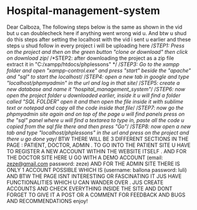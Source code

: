# Hospital-management-system
Dear Calboza,
The following steps below is the same as shown in the vid but u can doublecheck here if anything went wrong wid u. 
And btw u shud do this steps after setting the localhost with the vid i sent u earlier and these steps u shud follow in every project i will be uploading here 
/*STEP1: Press on the project and then on the green button "clone or download" then click on download zip*/ 
/*STEP2: after downloading the project as a zip file extract it in "C:/xampp/htdocs/phplessons" */ 
/*STEP3: Go to the xampp folder and open "xampp-control.exe" and press "start" beside the "apache" and "sql" to start the localhost*/ 
/*STEP4: open a new tab in google and type "localhost/phpmyadmin" in the url and log in that site*/
/*STEP5: create a new database and name it "hospital_management_system"*/
/*STEP6: now open the project folder u downloaded earlier, inside it u will find a folder called "SQL FOLDER" open it and then open the file inside it with sublime text or notepad and copy all the code inside that file*/ 
/*STEP7: now go the phpmyadmin site again and on top of the page u will find panels press on the "sql" panel where u will find a textarea to type in, paste all the code u copied from the sql file there and then press "Go"*/ 
/*STEP8: now open a new tab and type "localhost/phplessons" in the url and press on the project and there u go done yay*/ 
BTW THERE WILL BE 3 DIFFERENT SECTIONS IN THE PAGE : PATIENT, DOCTOR, ADMIN . TO GO INTO THE PATIENT SITE U HAVE TO REGISTER A NEW ACCOUNT WITHIN THE WEBSITE ITSELF . AND FOR THE DOCTOR SITE HERE U GO WITH A DEMO ACCOUNT (email: zeze@gmail.com password: zeze) AND FOR THE ADMIN SITE THERE IS ONLY 1 ACCOUNT POSSIBLE WHICH IS (username: ballona password: luli) AND BTW THE PAGE ISNT INTERESTING OR FASCINATING IT JUS HAVE FUNCTIONALITIES WHICH U CAN WANDER OVER . JUS CREATE ACCOUNTS AND CHECK EVERYTHING INSIDE THE SITE AND DONT FORGET TO GIVE IT A POST OR A COMMENT FOR FEEDBACK AND BUGS AND RECOMMENDATIONS 
enjoy!

